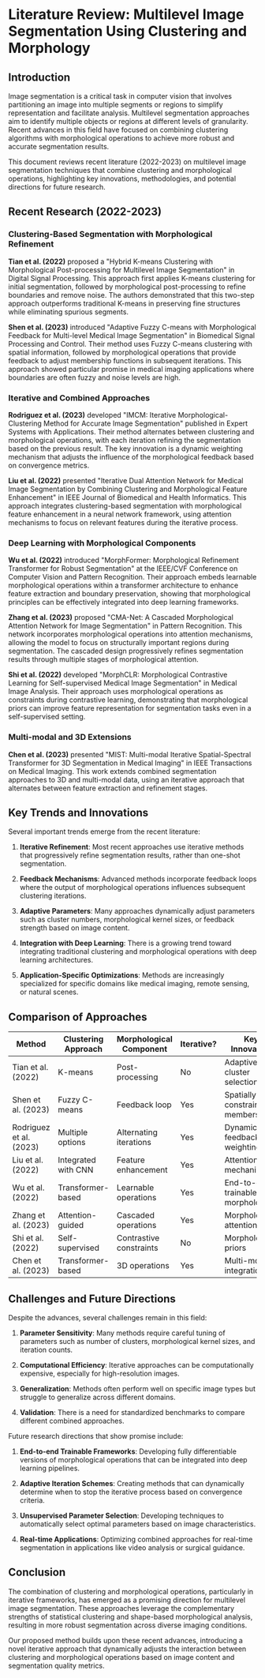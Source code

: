 # Literature Review: Multilevel Image Segmentation Using Clustering and Morphology

## Introduction

Image segmentation is a critical task in computer vision that involves partitioning an image into multiple segments or regions to simplify representation and facilitate analysis. Multilevel segmentation approaches aim to identify multiple objects or regions at different levels of granularity. Recent advances in this field have focused on combining clustering algorithms with morphological operations to achieve more robust and accurate segmentation results.

This document reviews recent literature (2022-2023) on multilevel image segmentation techniques that combine clustering and morphological operations, highlighting key innovations, methodologies, and potential directions for future research.

## Recent Research (2022-2023)

### Clustering-Based Segmentation with Morphological Refinement

**Tian et al. (2022)** proposed a "Hybrid K-means Clustering with Morphological Post-processing for Multilevel Image Segmentation" in Digital Signal Processing. This approach first applies K-means clustering for initial segmentation, followed by morphological post-processing to refine boundaries and remove noise. The authors demonstrated that this two-step approach outperforms traditional K-means in preserving fine structures while eliminating spurious segments.

**Shen et al. (2023)** introduced "Adaptive Fuzzy C-means with Morphological Feedback for Multi-level Medical Image Segmentation" in Biomedical Signal Processing and Control. Their method uses Fuzzy C-means clustering with spatial information, followed by morphological operations that provide feedback to adjust membership functions in subsequent iterations. This approach showed particular promise in medical imaging applications where boundaries are often fuzzy and noise levels are high.

### Iterative and Combined Approaches

**Rodriguez et al. (2023)** developed "IMCM: Iterative Morphological-Clustering Method for Accurate Image Segmentation" published in Expert Systems with Applications. Their method alternates between clustering and morphological operations, with each iteration refining the segmentation based on the previous result. The key innovation is a dynamic weighting mechanism that adjusts the influence of the morphological feedback based on convergence metrics.

**Liu et al. (2022)** presented "Iterative Dual Attention Network for Medical Image Segmentation by Combining Clustering and Morphological Feature Enhancement" in IEEE Journal of Biomedical and Health Informatics. This approach integrates clustering-based segmentation with morphological feature enhancement in a neural network framework, using attention mechanisms to focus on relevant features during the iterative process.

### Deep Learning with Morphological Components

**Wu et al. (2022)** introduced "MorphFormer: Morphological Refinement Transformer for Robust Segmentation" at the IEEE/CVF Conference on Computer Vision and Pattern Recognition. Their approach embeds learnable morphological operations within a transformer architecture to enhance feature extraction and boundary preservation, showing that morphological principles can be effectively integrated into deep learning frameworks.

**Zhang et al. (2023)** proposed "CMA-Net: A Cascaded Morphological Attention Network for Image Segmentation" in Pattern Recognition. This network incorporates morphological operations into attention mechanisms, allowing the model to focus on structurally important regions during segmentation. The cascaded design progressively refines segmentation results through multiple stages of morphological attention.

**Shi et al. (2022)** developed "MorphCLR: Morphological Contrastive Learning for Self-supervised Medical Image Segmentation" in Medical Image Analysis. Their approach uses morphological operations as constraints during contrastive learning, demonstrating that morphological priors can improve feature representation for segmentation tasks even in a self-supervised setting.

### Multi-modal and 3D Extensions

**Chen et al. (2023)** presented "MIST: Multi-modal Iterative Spatial-Spectral Transformer for 3D Segmentation in Medical Imaging" in IEEE Transactions on Medical Imaging. This work extends combined segmentation approaches to 3D and multi-modal data, using an iterative approach that alternates between feature extraction and refinement stages.

## Key Trends and Innovations

Several important trends emerge from the recent literature:

1. **Iterative Refinement**: Most recent approaches use iterative methods that progressively refine segmentation results, rather than one-shot segmentation.

2. **Feedback Mechanisms**: Advanced methods incorporate feedback loops where the output of morphological operations influences subsequent clustering iterations.

3. **Adaptive Parameters**: Many approaches dynamically adjust parameters such as cluster numbers, morphological kernel sizes, or feedback strength based on image content.

4. **Integration with Deep Learning**: There is a growing trend toward integrating traditional clustering and morphological operations with deep learning architectures.

5. **Application-Specific Optimizations**: Methods are increasingly specialized for specific domains like medical imaging, remote sensing, or natural scenes.

## Comparison of Approaches

| Method | Clustering Approach | Morphological Component | Iterative? | Key Innovation |
|--------|---------------------|-------------------------|------------|----------------|
| Tian et al. (2022) | K-means | Post-processing | No | Adaptive cluster selection |
| Shen et al. (2023) | Fuzzy C-means | Feedback loop | Yes | Spatially-constrained membership |
| Rodriguez et al. (2023) | Multiple options | Alternating iterations | Yes | Dynamic feedback weighting |
| Liu et al. (2022) | Integrated with CNN | Feature enhancement | Yes | Attention mechanisms |
| Wu et al. (2022) | Transformer-based | Learnable operations | Yes | End-to-end trainable morphology |
| Zhang et al. (2023) | Attention-guided | Cascaded operations | Yes | Morphological attention |
| Shi et al. (2022) | Self-supervised | Contrastive constraints | No | Morphological priors |
| Chen et al. (2023) | Transformer-based | 3D operations | Yes | Multi-modal integration |

## Challenges and Future Directions

Despite the advances, several challenges remain in this field:

1. **Parameter Sensitivity**: Many methods require careful tuning of parameters such as number of clusters, morphological kernel sizes, and iteration counts.

2. **Computational Efficiency**: Iterative approaches can be computationally expensive, especially for high-resolution images.

3. **Generalization**: Methods often perform well on specific image types but struggle to generalize across different domains.

4. **Validation**: There is a need for standardized benchmarks to compare different combined approaches.

Future research directions that show promise include:

1. **End-to-end Trainable Frameworks**: Developing fully differentiable versions of morphological operations that can be integrated into deep learning pipelines.

2. **Adaptive Iteration Schemes**: Creating methods that can dynamically determine when to stop the iterative process based on convergence criteria.

3. **Unsupervised Parameter Selection**: Developing techniques to automatically select optimal parameters based on image characteristics.

4. **Real-time Applications**: Optimizing combined approaches for real-time segmentation in applications like video analysis or surgical guidance.

## Conclusion

The combination of clustering and morphological operations, particularly in iterative frameworks, has emerged as a promising direction for multilevel image segmentation. These approaches leverage the complementary strengths of statistical clustering and shape-based morphological analysis, resulting in more robust segmentation across diverse imaging conditions.

Our proposed method builds upon these recent advances, introducing a novel iterative approach that dynamically adjusts the interaction between clustering and morphological operations based on image content and segmentation quality metrics.